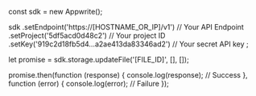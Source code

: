 const sdk = new Appwrite();

sdk
    .setEndpoint('https://[HOSTNAME_OR_IP]/v1') // Your API Endpoint
    .setProject('5df5acd0d48c2') // Your project ID
    .setKey('919c2d18fb5d4...a2ae413da83346ad2') // Your secret API key
;

let promise = sdk.storage.updateFile('[FILE_ID]', [], []);

promise.then(function (response) {
    console.log(response); // Success
}, function (error) {
    console.log(error); // Failure
});
